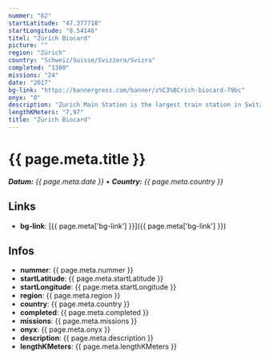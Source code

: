 ```yaml
---
nummer: "62"
startLatitude: "47.377718"
startLongitude: "8.54146"
titel: "Zürich Biocard"
picture: ""
region: "Zürich"
country: "Schweiz/Suisse/Svizzera/Svizra"
completed: "1380"
missions: "24"
date: "2017"
bg-link: "https://bannergress.com/banner/z%C3%BCrich-biocard-79bc"
onyx: "0"
description: "Zurich Main Station is the largest train station in Switzerland, it serves about 3000 connections a day. It's the main hub to connect to the rest of Switzerland."
lengthKMeters: "7,97"
title: "Zürich Biocard"
---
```


# {{ page.meta.title }}
_**Datum:** {{ page.meta.date }} • **Country:** {{ page.meta.country }}_

## Links
- **bg-link**: [{{ page.meta['bg-link'] }}]({{ page.meta['bg-link'] }})

## Infos
- **nummer**: {{ page.meta.nummer }}
- **startLatitude**: {{ page.meta.startLatitude }}
- **startLongitude**: {{ page.meta.startLongitude }}
- **region**: {{ page.meta.region }}
- **country**: {{ page.meta.country }}
- **completed**: {{ page.meta.completed }}
- **missions**: {{ page.meta.missions }}
- **onyx**: {{ page.meta.onyx }}
- **description**: {{ page.meta.description }}
- **lengthKMeters**: {{ page.meta.lengthKMeters }}

